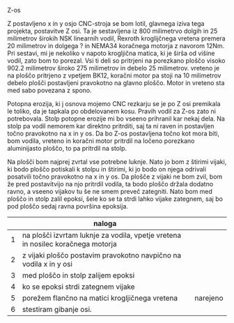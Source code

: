 Z-os 

Z postavljeno x in y osjo CNC-stroja se bom lotil, glavnega iziva tega projekta, postavitve Z osi. Ta je sestavljena iz 800 milimetrvo dolgih in 25 milimetrov širokih NSK linearnih vodil, Rexroth kroglijčnega vretena premera 20 milimetrov in dolgega ? in NEMA34 koračnega motorja z navorom 12Nm. Pri sestavi, mi je nekoliko v napoto krogljična matica, ki je širša od višine vodil, zato bom to porezal. Vsi ti deli so pritrjeni na porezkano ploščo visoko 902.2 milimetrov široko 275 milimetrov in debelo 25 milimetrov. vreteno je na ploščo pritrjeno z vpetjem BK12, koračni motor pa stoji na 10 milimetrov debelo plošči postavljeni pravokotno na glavno ploščo. Motor in vreteno sta med sabo povezana z spono. 

Potopna erozija, ki j osnova mojemo CNC rezkarju se je po Z osi premikala le toliko, da je tapkala po obdelovanem kosu. Pravih vodil za Z-os zato ni potrebovala. Stolp potopne erozije mi bo vseeno prihranil kar nekaj dela. Na stolp pa vodil nemorem kar direktno pritrditi, saj ta ni raven in postavljen točno pravokotno na x in y os. Da bo Z-os postavljena točno kot mora biti, bom vodila, vreteno in koračni motor pritrdil na ločeno porezkano aluminijasto ploščo, to pa pritrdil na stolp.

Na plošči bom najprej zvrtal vse potrebne luknje. Nato jo bom z štirimi vijaki, ki bodo ploščo potiskali k stolpu in štirimi, ki jo bodo on njega odrivali posatvili točno pravokotno na x in y os. Da plošče z vijaki ne bom zvil, bom že pred postavitvijo na njo pritrdil vodila, ta bodo ploščo držala dodatno ravno, a vseeno vijakov tu še ne smem preveč zategniti. Nato bom med ploščo in stolp zalil epoksi, šele ko se ta strdi lahko vijake zategnem, saj bo pod ploščo sedaj ravna površina epoksija. 

|   |naloga                                                                           |          |
|---|---------------------------------------------------------------------------------|----------|
| 1 | na plošči izvrtam luknje za vodila, vpetje vretena in nosilec koračnega motorja |          |
| 2 | z vijaki ploščo postavim pravokotno navpično na vodila x in y osi               |          |
| 3 | med ploščo in stolp zalijem epoksi                                              |          |
| 4 | ko se epoksi strdi zategnem vijake                                              |          |
| 5 | porežem flančno na matici krogljičnega vretena                                  | narejeno |
| 6 | stestiram gibanje osi.                                                          |          |
